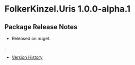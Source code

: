 # FolkerKinzel.Uris 1.0.0-alpha.1
## Package Release Notes
- Released on nuget.

.
- [Version History](https://github.com/FolkerKinzel/Uris/releases)